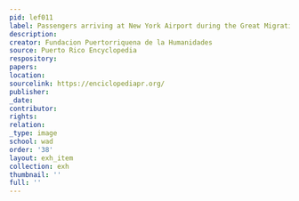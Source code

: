 ```yaml
---
pid: lef011
label: Passengers arriving at New York Airport during the Great Migration
description:
creator: Fundacion Puertorriquena de la Humanidades
source: Puerto Rico Encyclopedia
respository:
papers:
location:
sourcelink: https://enciclopediapr.org/
publisher:
_date:
contributor:
rights:
relation:
_type: image
school: wad
order: '38'
layout: exh_item
collection: exh
thumbnail: ''
full: ''
---
```

